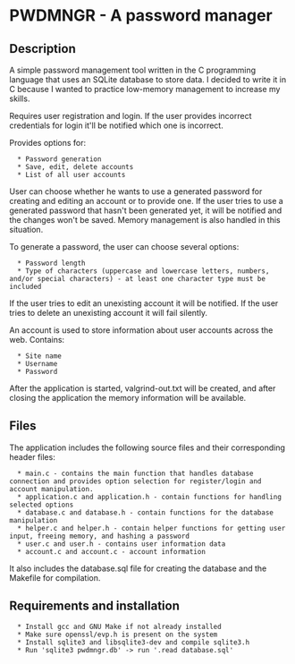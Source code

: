 # PWDMNGR - A password manager

## Description

A simple password management tool written in the C programming language that uses an SQLite database to store data.
I decided to write it in C because I wanted to practice low-memory management to increase my skills.

Requires user registration and login. If the user provides incorrect credentials for login it'll be notified which one is incorrect.

Provides options for:

      * Password generation
      * Save, edit, delete accounts
      * List of all user accounts

User can choose whether he wants to use a generated password for creating and editing an account or to provide one.
If the user tries to use a generated password that hasn't been generated yet, it will be notified and the changes won't be saved.
Memory management is also handled in this situation.

To generate a password, the user can choose several options:

      * Password length
      * Type of characters (uppercase and lowercase letters, numbers, and/or special characters) - at least one character type must be included

If the user tries to edit an unexisting account it will be notified.
If the user tries to delete an unexisting account it will fail silently.

An account is used to store information about user accounts across the web. Contains:

      * Site name
      * Username
      * Password

After the application is started, valgrind-out.txt will be created, and after closing the application the memory information will be available.

## Files

The application includes the following source files and their corresponding header files:

      * main.c - contains the main function that handles database connection and provides option selection for register/login and account manipulation.
      * application.c and application.h - contain functions for handling selected options
      * database.c and database.h - contain functions for the database manipulation
      * helper.c and helper.h - contain helper functions for getting user input, freeing memory, and hashing a password
      * user.c and user.h - contains user information data
      * account.c and account.c - account information

It also includes the database.sql file for creating the database and the Makefile for compilation.

## Requirements and installation

      * Install gcc and GNU Make if not already installed
      * Make sure openssl/evp.h is present on the system
      * Install sqlite3 and libsqlite3-dev and compile sqlite3.h
      * Run 'sqlite3 pwdmngr.db' -> run '.read database.sql'

